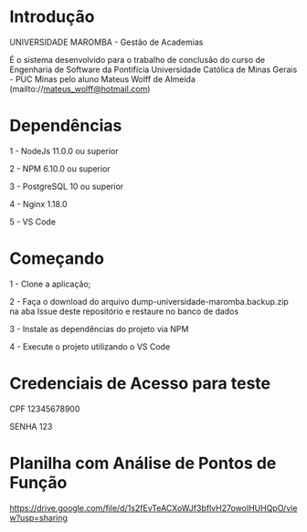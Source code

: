 # Introdução 
UNIVERSIDADE MAROMBA - Gestão de Academias

É o sistema desenvolvido para o trabalho de conclusão do curso de Engenharia de Software da Pontifícia Universidade Católica de Minas Gerais - PUC Minas pelo aluno Mateus Wolff de Almeida (mailto://mateus_wolff@hotmail.com)

# Dependências
1 - NodeJs 11.0.0 ou superior

2 - NPM 6.10.0 ou superior

3 - PostgreSQL 10 ou superior

4 - Nginx 1.18.0

5 - VS Code

# Começando
1 - Clone a aplicação;

2 - Faça o download do arquivo dump-universidade-maromba.backup.zip na aba Issue deste repositório e restaure no banco de dados

3 - Instale as dependências do projeto via NPM

4 - Execute o projeto utilizando o VS Code


# Credenciais de Acesso para teste
CPF 12345678900

SENHA 123


# Planilha com Análise de Pontos de Função

https://drive.google.com/file/d/1s2fEvTeACXoWJf3bflvH27owoIHUHQpO/view?usp=sharing



